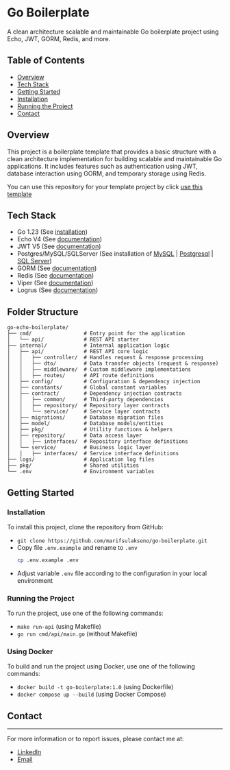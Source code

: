 # Go Boilerplate

A clean architecture scalable and maintainable Go boilerplate project using Echo, JWT, GORM, Redis, and more.

## Table of Contents

* [Overview](#overview)
* [Tech Stack](#tech-stack)
* [Getting Started](#getting-started)
* [Installation](#installation)
* [Running the Project](#running-the-project)
* [Contact](#contact)

## Overview

This project is a boilerplate template that provides a basic structure with a clean architecture implementation for building scalable and maintainable Go applications. It includes features such as authentication using JWT, database interaction using GORM, and temporary storage using Redis.

You can use this repository for your template project by click [use this template](https://github.com/new?template_name=go-boilerplate&template_owner=marifsulaksono)

## Tech Stack

* Go 1.23 (See [installation](https://go.dev/doc/install))
* Echo V4 (See [documentation](https://echo.labstack.com/docs))
* JWT V5 (See [documentation]([https://echo.labstack.com/docs](https://pkg.go.dev/github.com/golang-jwt/jwt/v5)))
* Postgres/MySQL/SQLServer (See installation of [MySQL](https://dev.mysql.com/doc/mysql-getting-started/en/) | [Postgresql](https://www.postgresql.org/docs/current/tutorial-install.html) | [SQL Server](https://learn.microsoft.com/en-us/sql/database-engine/install-windows/install-sql-server?view=sql-server-ver16))
* GORM (See [documentation](https://gorm.io/docs/))
* Redis (See [documentation](https://redis.io/docs/latest/develop/))
* Viper (See [documentation](https://pkg.go.dev/github.com/dvln/viper))
* Logrus (See [documentation](https://pkg.go.dev/github.com/sirupsen/logrus))

## Folder Structure
```
go-echo-boilerplate/  
├── cmd/                 # Entry point for the application  
│   └── api/             # REST API starter  
├── internal/            # Internal application logic  
│   ├── api/             # REST API core logic  
│   │   ├── controller/  # Handles request & response processing  
│   │   ├── dto/         # Data transfer objects (request & response)  
│   │   ├── middleware/  # Custom middleware implementations  
│   │   ├── routes/      # API route definitions  
│   ├── config/          # Configuration & dependency injection  
│   ├── constants/       # Global constant variables  
│   ├── contract/        # Dependency injection contracts  
│   │   ├── common/      # Third-party dependencies  
│   │   ├── repository/  # Repository layer contracts  
│   │   └── service/     # Service layer contracts  
│   ├── migrations/      # Database migration files  
│   ├── model/           # Database models/entities  
│   ├── pkg/             # Utility functions & helpers  
│   ├── repository/      # Data access layer  
│   │   ├── interfaces/  # Repository interface definitions  
│   └── service/         # Business logic layer  
│   │   ├── interfaces/  # Service interface definitions  
├── logs/                # Application log files  
├── pkg/                 # Shared utilities  
└── .env                 # Environment variables
```

## Getting Started

### Installation

To install this project, clone the repository from GitHub:

* `git clone https://github.com/marifsulaksono/go-boilerplate.git`
* Copy file `.env.example` and rename to `.env`
  ```sh
  cp .env.example .env
  ```
* Adjust variable `.env` file according to the configuration in your local environment

### Running the Project

To run the project, use one of the following commands:

* `make run-api` (using Makefile)
* `go run cmd/api/main.go` (without Makefile)

### Using Docker

To build and run the project using Docker, use one of the following commands:

* `docker build -t go-boilerplate:1.0` (using Dockerfile)
* `docker compose up --build` (using Docker Compose)

## Contact
----------

For more information or to report issues, please contact me at:

* [LinkedIn](https://www.linkedin.com/in/marifsulaksono/)
* [Email](mailto:marifsulaksono@gmail.com)